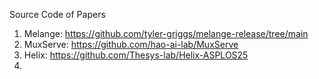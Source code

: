 Source Code of Papers
1. Melange: https://github.com/tyler-griggs/melange-release/tree/main
2. MuxServe: https://github.com/hao-ai-lab/MuxServe
3. Helix: https://github.com/Thesys-lab/Helix-ASPLOS25
4. 
